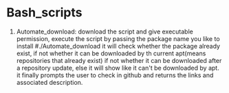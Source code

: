 # Bash_scripts
1. Automate_download:
 download the script and give executable permission, execute the script by passing the package name you like to install
 #./Automate_download <package name>
 it will check whether the package already exist, if not whether it can be downloaded by th current apt(means repositories that already exist)
 if not whether it can be downloaded after a repository update, else it will show like it can't be downloaded by apt.
 it finally prompts the user to check in github and returns the links and associated description.

